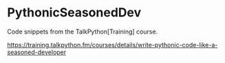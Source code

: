 # PythonicSeasonedDev
Code snippets from the TalkPython[Training] course.

https://training.talkpython.fm/courses/details/write-pythonic-code-like-a-seasoned-developer
